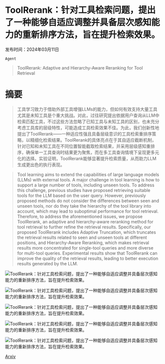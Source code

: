 # ToolRerank：针对工具检索问题，提出了一种能够自适应调整并具备层次感知能力的重新排序方法，旨在提升检索效果。

发布时间：2024年03月11日

`Agent`

> ToolRerank: Adaptive and Hierarchy-Aware Reranking for Tool Retrieval

# 摘要

> 工具学习致力于借助外部工具增强LLMs的能力，但如何有效支持大量工具尤其是未知工具是个重大挑战。对此，过往研究提出依据用户查询从LLM中检索匹配工具，不过这些方法忽略了已知工具与未知工具的区别，也未充分考虑工具库的层级特性，可能造成工具检索效果不佳。为此，我们创新性地提出了ToolRerank——一种适应性强且具备层级意识的工具检索重排序策略，以精细化检索结果。ToolRerank的具体亮点在于其自适应截断机制，针对已知和未知工具在不同位置智能截取检索结果，并采用层级感知重排序，确保单一工具查询时结果更为聚焦，而在多工具查询情境下呈现更多元化的选择。实验证明，ToolRerank能够显著提升检索质量，从而助力LLM生成更出色的执行表现。

> Tool learning aims to extend the capabilities of large language models (LLMs) with external tools. A major challenge in tool learning is how to support a large number of tools, including unseen tools. To address this challenge, previous studies have proposed retrieving suitable tools for the LLM based on the user query. However, previously proposed methods do not consider the differences between seen and unseen tools, nor do they take the hierarchy of the tool library into account, which may lead to suboptimal performance for tool retrieval. Therefore, to address the aforementioned issues, we propose ToolRerank, an adaptive and hierarchy-aware reranking method for tool retrieval to further refine the retrieval results. Specifically, our proposed ToolRerank includes Adaptive Truncation, which truncates the retrieval results related to seen and unseen tools at different positions, and Hierarchy-Aware Reranking, which makes retrieval results more concentrated for single-tool queries and more diverse for multi-tool queries. Experimental results show that ToolRerank can improve the quality of the retrieval results, leading to better execution results generated by the LLM.

![ToolRerank：针对工具检索问题，提出了一种能够自适应调整并具备层次感知能力的重新排序方法，旨在提升检索效果。](../../../paper_images/2403.06551/x1.png)

![ToolRerank：针对工具检索问题，提出了一种能够自适应调整并具备层次感知能力的重新排序方法，旨在提升检索效果。](../../../paper_images/2403.06551/x2.png)

![ToolRerank：针对工具检索问题，提出了一种能够自适应调整并具备层次感知能力的重新排序方法，旨在提升检索效果。](../../../paper_images/2403.06551/x3.png)

![ToolRerank：针对工具检索问题，提出了一种能够自适应调整并具备层次感知能力的重新排序方法，旨在提升检索效果。](../../../paper_images/2403.06551/x4.png)

![ToolRerank：针对工具检索问题，提出了一种能够自适应调整并具备层次感知能力的重新排序方法，旨在提升检索效果。](../../../paper_images/2403.06551/x5.png)

[Arxiv](https://arxiv.org/abs/2403.06551)